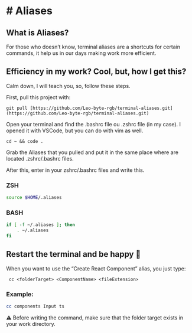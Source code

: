 # # Aliases

## What is Aliases?

For those who doesn’t know, terminal aliases are a shortcuts for certain commands, it help us in our days making work more efficient.

## Efficiency in my work? Cool, but, how I get this?

Calm down, I will teach you, so, follow these steps.

First, pull this project with:

```
git pull [https://github.com/Leo-byte-rgb/terminal-aliases.git](https://github.com/Leo-byte-rgb/terminal-aliases.git)
```

Open your terminal and find the .bashrc file ou .zshrc file (in my case). I opened it with VSCode, but you can do with vim as well.



```
cd ~ && code .
```

Grab the Aliases that you pulled and put it in the same place where are located .zshrc/.bashrc files.

After this, enter in your zshrc/.bashrc files and write this.

### ZSH

```bash
source $HOME/.aliases
```

### BASH

```bash
if [ -f ~/.aliases ]; then
    . ~/.aliases
fi
```

## Restart the terminal and be happy 🙂

When you want to use the “Create React Component” alias, you just type: 

```
 cc <folderTarget> <ComponentName> <fileExtension>
```

### Example:

```bash
cc components Input ts
```

⚠️ Before writing the command, make sure that the folder target exists in your work directory.
